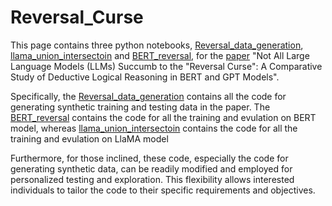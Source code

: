 # Reversal_Curse
This page contains three python notebooks, [Reversal_data_generation](https://github.com/WGLab/Reversal_Curse/blob/main/Reversal_data_generation.ipynb), [llama_union_intersectoin](https://github.com/WGLab/Reversal_Curse/blob/main/llama_union_intersection.ipynb) and [BERT_reversal](https://github.com/WGLab/Reversal_Curse/blob/main/BERT_reversal.ipynb), for the [paper](https://arxiv.org/abs/2312.03633) "Not All Large Language Models (LLMs) Succumb to the "Reversal Curse": A Comparative Study of Deductive Logical Reasoning in BERT and GPT Models".

Specifically, the [Reversal_data_generation](https://github.com/WGLab/Reversal_Curse/blob/main/Reversal_data_generation.ipynb) contains all the code for generating synthetic training and testing data in the paper. The [BERT_reversal](https://github.com/WGLab/Reversal_Curse/blob/main/BERT_reversal.ipynb) contains the code for all the training and evulation on BERT model, whereas [llama_union_intersectoin](https://github.com/WGLab/Reversal_Curse/blob/main/llama_union_intersection.ipynb) contains the code for all the training and evulation on LlaMA model

Furthermore, for those inclined, these code, especially the code for generating synthetic data, can be readily modified and employed for personalized testing and exploration. This flexibility allows interested individuals to tailor the code to their specific requirements and objectives.

